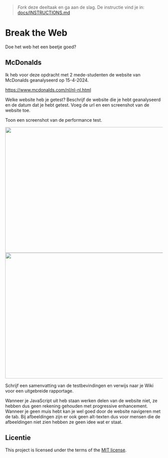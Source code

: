 > _Fork_ deze deeltaak en ga aan de slag. De instructie vind je in: [docs/INSTRUCTIONS.md](docs/INSTRUCTIONS.md)

# Break the Web

Doe het web het een beetje goed?

## McDonalds

Ik heb voor deze opdracht met 2 mede-studenten de website van McDonalds geanalyseerd op 15-4-2024.

https://www.mcdonalds.com/nl/nl-nl.html

Welke website heb je getest? Beschrijf de website die je hebt geanalyseerd en de datum dat je hebt getest. Voeg de url en een screenshot van de website toe.  

Toon een screenshot van de performance test.

<img src="https://github.com/lemuelmgsn/break-the-web/assets/144004180/e9f5f731-7ab5-46c8-b564-349515326af7" width="800" height="400">

<img src="https://github.com/lemuelmgsn/break-the-web/assets/144004180/a52c2d81-7c42-4b4b-abe8-c6b56605bd35" width="800" height="400">

Schrijf een samenvatting van de testbevindingen en verwijs naar je Wiki voor een uitgebreide rapportage.

Wanneer je JavaScript uit heb staan werken delen van de website niet, ze hebben dus geen rekening gehouden met progressive enhancement. Wanneer je geen muis hebt kan je wel goed door de website navigeren met de tab. Bij afbeeldingen zijn er ook geen alt-texten dus voor mensen die de afbeeldingen niet zien hebben ze geen idee wat er staat.


## Licentie

This project is licensed under the terms of the [MIT license](./LICENSE).
